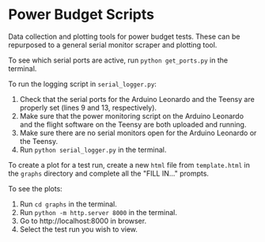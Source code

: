 # Power Budget Scripts

Data collection and plotting tools for power budget tests. These can be repurposed to a general serial monitor scraper and plotting tool.

To see which serial ports are active, run `python get_ports.py` in the terminal.

To run the logging script in `serial_logger.py`:
1. Check that the serial ports for the Arduino Leonardo and the Teensy are properly set (lines 9 and 13, respectively).
2. Make sure that the power monitoring script on the Arduino Leonardo and the flight software on the Teensy are both uploaded and running.
3. Make sure there are no serial monitors open for the Arduino Leonardo or the Teensy.
4. Run `python serial_logger.py` in the terminal.

To create a plot for a test run, create a new `html` file from `template.html` in the `graphs` directory and complete all the "FILL IN..." prompts.

To see the plots:
1. Run `cd graphs` in the terminal.
2. Run `python -m http.server 8000` in the terminal.
3. Go to http://localhost:8000 in browser.
4. Select the test run you wish to view.
